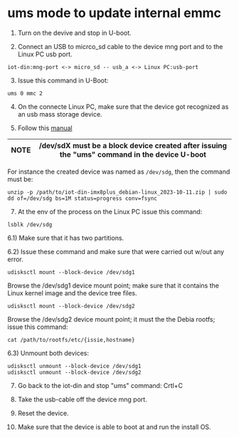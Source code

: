# ums mode to update internal emmc

1) Turn on the devive and stop in U-boot.

2) Connect an USB to micrco_sd cable to the device mng port and to the Linux PC usb port.

``` 
iot-din:mng-port <-> micro_sd -- usb_a <-> Linux PC:usb-port
```

3) Issue this command in U-Boot:
```
ums 0 mmc 2
```

4) On the connecte Linux PC, make sure that the device got recognized as an usb mass storage device.

5) Follow this [manual](https://mediawiki.compulab.com/w/index.php?title=IOT-DIN-IMX8PLUS:_Debian_Linux:_Preparing_Live_Media)

|NOTE|/dev/sdX must be a block device created after issuing the "ums" command in the device U-boot|
|---|---|

For instance the created device was named as `/dev/sdg`, then the command must be:

```
unzip -p /path/to/iot-din-imx8plus_debian-linux_2023-10-11.zip | sudo dd of=/dev/sdg bs=1M status=progress conv=fsync
```

7) At the env of the process on the Linux PC issue this command:
```
lsblk /dev/sdg
```

6.1) Make sure that it has two partitions.

6.2) Issue these command and make sure that were carried out w/out any error.
```
udisksctl mount --block-device /dev/sdg1
```
Browse the /dev/sdg1 device mount point; make sure that it contains the Linux kernel image and the device tree files.
```
udisksctl mount --block-device /dev/sdg2
```

Browse the /dev/sdg2 device mount point; it must the the Debia rootfs; issue this command:
```
cat /path/to/rootfs/etc/{issie,hostname}
```

6.3) Unmount both devices:

```
udisksctl unmount --block-device /dev/sdg1
udisksctl unmount --block-device /dev/sdg2
```

7) Go back to the iot-din and stop "ums" command: Crtl+C

8) Take the usb-cable off the device mng port.

9) Reset the device.

10) Make sure that the device is able to boot at and run the install OS.
